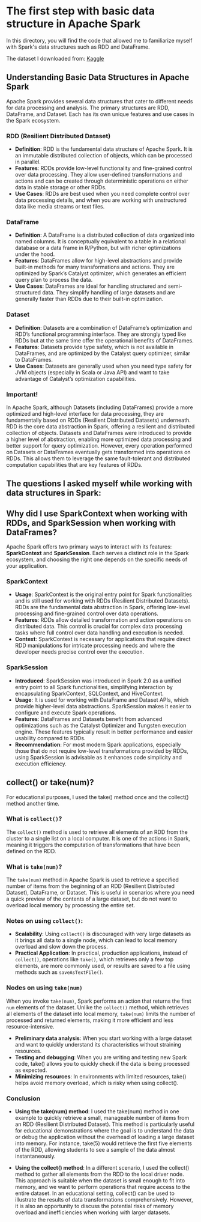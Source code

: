# The first step with basic data structure in Apache Spark

In this directory, you will find the code that allowed me to familiarize myself with Spark's data structures such as RDD and DataFrame.

The dataset I downloaded from: [Kaggle](https://www.kaggle.com/datasets/binduvr/pro-mma-fighters?resource=download)

## Understanding Basic Data Structures in Apache Spark

Apache Spark provides several data structures that cater to different needs for data processing and analysis. The primary structures are RDD, DataFrame, and Dataset. Each has its own unique features and use cases in the Spark ecosystem.

### RDD (Resilient Distributed Dataset)

- **Definition**: RDD is the fundamental data structure of Apache Spark. It is an immutable distributed collection of objects, which can be processed in parallel.
- **Features**: RDDs provide low-level functionality and fine-grained control over data processing. They allow user-defined transformations and actions and can be created through deterministic operations on either data in stable storage or other RDDs.
- **Use Cases**: RDDs are best used when you need complete control over data processing details, and when you are working with unstructured data like media streams or text files.

### DataFrame

- **Definition**: A DataFrame is a distributed collection of data organized into named columns. It is conceptually equivalent to a table in a relational database or a data frame in R/Python, but with richer optimizations under the hood.
- **Features**: DataFrames allow for high-level abstractions and provide built-in methods for many transformations and actions. They are optimized by Spark’s Catalyst optimizer, which generates an efficient query plan to process the data.
- **Use Cases**: DataFrames are ideal for handling structured and semi-structured data. They simplify handling of large datasets and are generally faster than RDDs due to their built-in optimization.

### Dataset

- **Definition**: Datasets are a combination of DataFrame’s optimization and RDD’s functional programming interface. They are strongly typed like RDDs but at the same time offer the operational benefits of DataFrames.
- **Features**: Datasets provide type safety, which is not available in DataFrames, and are optimized by the Catalyst query optimizer, similar to DataFrames.
- **Use Cases**: Datasets are generally used when you need type safety for JVM objects (especially in Scala or Java API) and want to take advantage of Catalyst’s optimization capabilities.

### Important! 

In Apache Spark, although Datasets (including DataFrames) provide a more optimized and high-level interface for data processing, they are fundamentally based on RDDs (Resilient Distributed Datasets) underneath. RDD is the core data abstraction in Spark, offering a resilient and distributed collection of objects. Datasets and DataFrames were introduced to provide a higher level of abstraction, enabling more optimized data processing and better support for query optimization. However, every operation performed on Datasets or DataFrames eventually gets transformed into operations on RDDs. This allows them to leverage the same fault-tolerant and distributed computation capabilities that are key features of RDDs.

## The questions I asked myself while working with data structures in Spark: 

## Why did I use SparkContext when working with RDDs, and SparkSession when working with DataFrames?

Apache Spark offers two primary ways to interact with its features: **SparkContext** and **SparkSession**. Each serves a distinct role in the Spark ecosystem, and choosing the right one depends on the specific needs of your application.

### SparkContext

- **Usage**: SparkContext is the original entry point for Spark functionalities and is still used for working with RDDs (Resilient Distributed Datasets). RDDs are the fundamental data abstraction in Spark, offering low-level processing and fine-grained control over data operations.
- **Features**: RDDs allow detailed transformation and action operations on distributed data. This control is crucial for complex data processing tasks where full control over data handling and execution is needed.
- **Context**: SparkContext is necessary for applications that require direct RDD manipulations for intricate processing needs and where the developer needs precise control over the execution.

### SparkSession

- **Introduced**: SparkSession was introduced in Spark 2.0 as a unified entry point to all Spark functionalities, simplifying interaction by encapsulating SparkContext, SQLContext, and HiveContext.
- **Usage**: It is used for working with DataFrame and Dataset APIs, which provide higher-level data abstractions. SparkSession makes it easier to configure and execute Spark operations.
- **Features**: DataFrames and Datasets benefit from advanced optimizations such as the Catalyst Optimizer and Tungsten execution engine. These features typically result in better performance and easier usability compared to RDDs.
- **Recommendation**: For most modern Spark applications, especially those that do not require low-level transformations provided by RDDs, using SparkSession is advisable as it enhances code simplicity and execution efficiency.

## collect() or take(num)?

For educational purposes, I used the take() method once and the collect() method another time.

### What is `collect()`?
The `collect()` method is used to retrieve all elements of an RDD from the cluster to a single list on a local computer. It is one of the actions in Spark, meaning it triggers the computation of transformations that have been defined on the RDD.

### What is `take(num)`?
The `take(num)` method in Apache Spark is used to retrieve a specified number of items from the beginning of an RDD (Resilient Distributed Dataset), DataFrame, or Dataset. This is useful in scenarios where you need a quick preview of the contents of a large dataset, but do not want to overload local memory by processing the entire set.

### Notes on using `collect()`:
- **Scalability**: Using `collect()` is discouraged with very large datasets as it brings all data to a single node, which can lead to local memory overload and slow down the process.
- **Practical Application**: In practical, production applications, instead of `collect()`, operations like `take()`, which retrieves only a few top elements, are more commonly used, or results are saved to a file using methods such as `saveAsTextFile()`.

### Nodes on using `take(num)`
When you invoke `take(num)`, Spark performs an action that returns the first `num` elements of the dataset. Unlike the `collect()` method, which retrieves all elements of the dataset into local memory, `take(num)` limits the number of processed and returned elements, making it more efficient and less resource-intensive.
- **Preliminary data analysis**: When you start working with a large dataset and want to quickly understand its characteristics without straining resources.
- **Testing and debugging**: When you are writing and testing new Spark code, take() allows you to quickly check if the data is being processed as expected.
- **Minimizing resources**: In environments with limited resources, take() helps avoid memory overload, which is risky when using collect().

### Conclusion
- **Using the take(num) method**: I used the take(num) method in one example to quickly retrieve a small, manageable number of items from an RDD (Resilient Distributed Dataset). This method is particularly useful for educational demonstrations where the goal is to understand the data or debug the application without the overhead of loading a large dataset into memory. For instance, take(5) would retrieve the first five elements of the RDD, allowing students to see a sample of the data almost instantaneously.

- **Using the collect() method**: In a different scenario, I used the collect() method to gather all elements from the RDD to the local driver node. This approach is suitable when the dataset is small enough to fit into memory, and we want to perform operations that require access to the entire dataset. In an educational setting, collect() can be used to illustrate the results of data transformations comprehensively. However, it is also an opportunity to discuss the potential risks of memory overload and inefficiencies when working with larger datasets.
